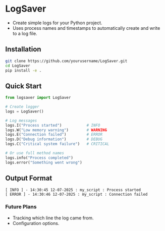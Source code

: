 # LogSaver
- Create simple logs for your Python project.
- Uses process names and timestamps to automatically create and write to a log file.

## Installation
```bash
git clone https://github.com/yourusername/LogSaver.git
cd LogSaver
pip install -e .
```

## Quick Start
```python
from logsaver import LogSaver

# Create logger
logs = LogSaver()

# Log messages
logs.I("Process started")           # INFO
logs.W("Low memory warning")        # WARNING  
logs.E("Connection failed")         # ERROR
logs.D("Debug information")         # DEBUG
logs.C("Critical system failure")   # CRITICAL

# Or use full method names
logs.info("Process completed")
logs.error("Something went wrong")
```

## Output Format
```
[ INFO ] - 14:30:45 12-07-2025 : my_script : Process started
[ ERROR ] - 14:30:46 12-07-2025 : my_script : Connection failed
```
### Future Plans
- Tracking which line the log came from.
- Configuration options.
